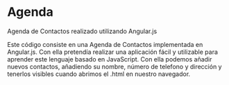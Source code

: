# Agenda
Agenda de Contactos realizado utilizando Angular.js

Este código consiste en una Agenda de Contactos implementada en Angular.js. Con ella pretendía realizar una aplicación fácil y utilizable para aprender este lenguaje basado en JavaScript. 
Con ella podemos añadir nuevos contactos, añadiendo su nombre, número de telefono y dirección y tenerlos visibles cuando abrimos el .html en nuestro navegador.

